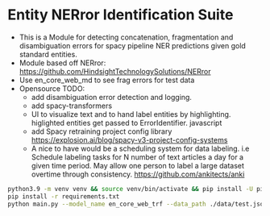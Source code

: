 # Entity NERror Identification Suite

- This is a Module for detecting concatenation, fragmentation and disambiguation errors for spacy pipeline NER predictions given gold standard entities.
- Module based off NERror: https://github.com/HindsightTechnologySolutions/NERror
- Use en_core_web_md to see frag errors for test data
- Opensource TODO:
    - add disambiguation error detection and logging.
    - add spacy-transformers
    - UI to visualize text and to hand label entities by highlighting. higlighted entities get passed to ErrorIdentifier. javascript
    - add Spacy retraining project config library https://explosion.ai/blog/spacy-v3-project-config-systems
    - A nice to have would be a scheduling system for data labeling. i.e Schedule labeling tasks for N number of text articles a day for a given         time period. May allow one person to label a large dataset overtime through consistency. https://github.com/ankitects/anki

```bash
python3.9 -m venv venv && source venv/bin/activate && pip install -U pip setuptools wheel #Use an alias
pip install -r requirements.txt
python main.py --model_name en_core_web_trf --data_path ./data/test.json
```

